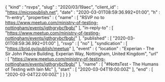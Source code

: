 {
  "kind" : "rsvps",
  "slug" : "2020/03/19aec",
  "client_id" : "https://micropublish.net",
  "date" : "2020-03-01T08:59:36.992+01:00",
  "h" : "h-entry",
  "properties" : {
    "name" : [ "RSVP no to https://www.meetup.com/ministry-of-testing-nottingham/events/jgthgrybcfbgb/" ],
    "in-reply-to" : [ "https://www.meetup.com/ministry-of-testing-nottingham/events/jgthgrybcfbgb/" ],
    "published" : [ "2020-03-01T08:59:36.992+01:00" ],
    "rsvp" : [ "no" ],
    "syndication" : [ "https://brid.gy/publish/meetup" ],
    "event" : {
      "location" : "Experian - The Sir John Peace Building, Experian Way, Nottingham, United Kingdom",
      "url" : [ "https://www.meetup.com/ministry-of-testing-nottingham/events/jgthgrybcfbgb/" ],
      "name" : [ "#NottsTest - The Humans of Testing with Iain Mc" ],
      "start" : [ "2020-03-04T19:00:00Z" ],
      "end" : [ "2020-03-04T22:00:00Z" ]
    }
  }
}
